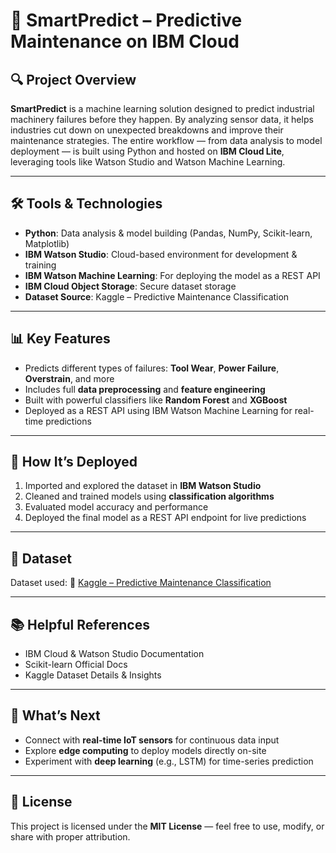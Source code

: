 # 🔧 SmartPredict – Predictive Maintenance on IBM Cloud

## 🔍 Project Overview

**SmartPredict** is a machine learning solution designed to predict industrial machinery failures before they happen. By analyzing sensor data, it helps industries cut down on unexpected breakdowns and improve their maintenance strategies. The entire workflow — from data analysis to model deployment — is built using Python and hosted on **IBM Cloud Lite**, leveraging tools like Watson Studio and Watson Machine Learning.

---

## 🛠️ Tools & Technologies

* **Python**: Data analysis & model building (Pandas, NumPy, Scikit-learn, Matplotlib)
* **IBM Watson Studio**: Cloud-based environment for development & training
* **IBM Watson Machine Learning**: For deploying the model as a REST API
* **IBM Cloud Object Storage**: Secure dataset storage
* **Dataset Source**: Kaggle – Predictive Maintenance Classification

---

## 📊 Key Features

* Predicts different types of failures: **Tool Wear**, **Power Failure**, **Overstrain**, and more
* Includes full **data preprocessing** and **feature engineering**
* Built with powerful classifiers like **Random Forest** and **XGBoost**
* Deployed as a REST API using IBM Watson Machine Learning for real-time predictions

---

## 🚀 How It’s Deployed

1. Imported and explored the dataset in **IBM Watson Studio**
2. Cleaned and trained models using **classification algorithms**
3. Evaluated model accuracy and performance
4. Deployed the final model as a REST API endpoint for live predictions

---

## 📁 Dataset

Dataset used:
🔗 [Kaggle – Predictive Maintenance Classification](https://www.kaggle.com/datasets/shivamb/machine-predictive-maintenance-classification)

---

## 📚 Helpful References

* IBM Cloud & Watson Studio Documentation
* Scikit-learn Official Docs
* Kaggle Dataset Details & Insights

---

## 🚀 What’s Next

* Connect with **real-time IoT sensors** for continuous data input
* Explore **edge computing** to deploy models directly on-site
* Experiment with **deep learning** (e.g., LSTM) for time-series prediction

---

## 📄 License

This project is licensed under the **MIT License** — feel free to use, modify, or share with proper attribution.


